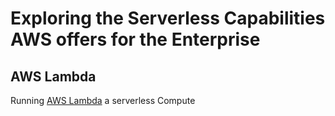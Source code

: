 # Exploring the Serverless Capabilities AWS offers for the Enterprise

## AWS Lambda
Running [AWS Lambda](/lambda-sam) a serverless Compute